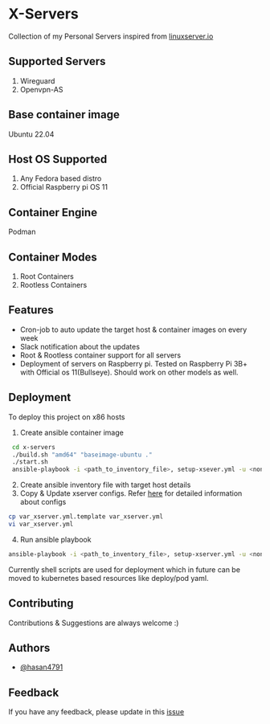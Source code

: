 
# X-Servers

Collection of my Personal Servers inspired from [linuxserver.io](https://www.linuxserver.io/)

## Supported Servers
1. Wireguard
2. Openvpn-AS

## Base container image
Ubuntu 22.04

## Host OS Supported
1. Any Fedora based distro
2. Official Raspberry pi OS 11

## Container Engine
Podman

## Container Modes
1. Root Containers
2. Rootless Containers

## Features

- Cron-job to auto update the target host & container images on every week
- Slack notification about the updates
- Root & Rootless container support for all servers
- Deployment of servers on Raspberry pi. Tested on Raspberry Pi 3B+ with Official os 11(Bullseye). Should work on other models as well.
## Deployment

To deploy this project on x86 hosts

1. Create ansible container image

```bash
 cd x-servers
 ./build.sh "amd64" "baseimage-ubuntu ."
 ./start.sh
 ansible-playbook -i <path_to_inventory_file>, setup-xsever.yml -u <non-root-user>
```
2. Create ansible inventory file with target host details
3. Copy & Update xserver configs. Refer [here](https://github.com/hasan4791/x-servers/blob/main/ansible/var_xservers.yml.template) for detailed information about configs
```bash
cp var_xserver.yml.template var_xserver.yml
vi var_xserver.yml
```
4. Run ansible playbook
```bash
ansible-playbook -i <path_to_inventory_file>, setup-xserver.yml -u <non-root-user>
```

Currently shell scripts are used for deployment which in future can be moved to kubernetes based resources like deploy/pod yaml.
## Contributing

Contributions & Suggestions are always welcome :)
## Authors

- [@hasan4791](https://www.github.com/hasan4791)
## Feedback

If you have any feedback, please update in this [issue](https://github.com/hasan4791/x-servers/issues/4)
